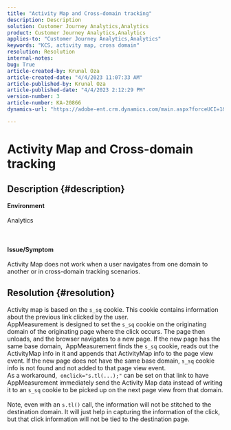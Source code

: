 ```yaml
---
title: "Activity Map and Cross-domain tracking"
description: Description
solution: Customer Journey Analytics,Analytics
product: Customer Journey Analytics,Analytics
applies-to: "Customer Journey Analytics,Analytics"
keywords: "KCS, activity map, cross domain"
resolution: Resolution
internal-notes: 
bug: True
article-created-by: Krunal Oza
article-created-date: "4/4/2023 11:07:33 AM"
article-published-by: Krunal Oza
article-published-date: "4/4/2023 2:12:29 PM"
version-number: 3
article-number: KA-20866
dynamics-url: "https://adobe-ent.crm.dynamics.com/main.aspx?forceUCI=1&pagetype=entityrecord&etn=knowledgearticle&id=62ab09e3-d8d2-ed11-a7c7-6045bd006b4b"

---
```

# Activity Map and Cross-domain tracking

## Description {#description}

<b>Environment</b><br><br>Analytics<br><br> <br><br><b>Issue/Symptom</b><br><br>Activity Map does not work when a user navigates from one domain to another or in cross-domain tracking scenarios.<br>

## Resolution {#resolution}

Activity map is based on the `s_sq` cookie. This cookie contains information about the previous link clicked by the user.<br>AppMeasurement is designed to set the `s_sq` cookie on the originating domain of the originating page where the click occurs. The page then unloads, and the browser navigates to a new page. If the new page has the same base domain,  AppMeasurement finds the `s_sq` cookie, reads out the ActivityMap info in it and appends that ActivityMap info to the page view event. If the new page does not have the same base domain, `s_sq` cookie info is not found and not added to that page view event.<br>As a workaround,  `onclick="s.tl(...);"` can be set on that link to have AppMeasurement immediately send the Activity Map data instead of writing it to an `s_sq` cookie to be picked up on the next page view from that domain.<br> <br>Note, even with an `s.tl()` call, the information will not be stitched to the destination domain. It will just help in capturing the information of the click, but that click information will not be tied to the destination page.<br>



